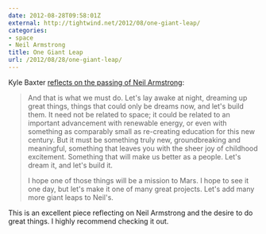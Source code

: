 ```yaml
---
date: 2012-08-28T09:58:01Z
external: http://tightwind.net/2012/08/one-giant-leap/
categories:
- space
- Neil Armstrong
title: One Giant Leap
url: /2012/08/28/one-giant-leap/
---
```


Kyle Baxter [reflects on the passing of Neil Armstrong](http://tightwind.net/2012/08/one-giant-leap/):

> And that is what we must do. Let's lay awake at night, dreaming up great things, things that could only be dreams now, and let's build them. It need not be related to space; it could be related to an important advancement with renewable energy, or even with something as comparably small as re-creating education for this new century. But it must be something truly new, groundbreaking and meaningful, something that leaves you with the sheer joy of childhood excitement. Something that will make us better as a people. Let's dream it, and let's build it.
> 
> I hope one of those things will be a mission to Mars. I hope to see it one day, but let's make it one of many great projects. Let's add many more giant leaps to Neil's.

This is an excellent piece reflecting on Neil Armstrong and the desire to do great things. I highly recommend checking it out.

